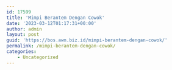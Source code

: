 ```yaml
---
id: 17599
title: 'Mimpi Berantem Dengan Cowok'
date: '2023-03-12T01:17:31+00:00'
author: admin
layout: post
guid: 'https://bos.awn.biz.id/mimpi-berantem-dengan-cowok/'
permalink: /mimpi-berantem-dengan-cowok/
categories:
    - Uncategorized
---
```


